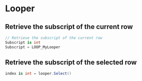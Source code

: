 # Looper

## Retrieve the subscript of the current row

```cs
// Retrieve the subscript of the current row
Subscript is int
Subscript = LOOP_MyLooper
```

## Retrieve the subscript of the selected row

```cs
index is int = looper.Select()
```